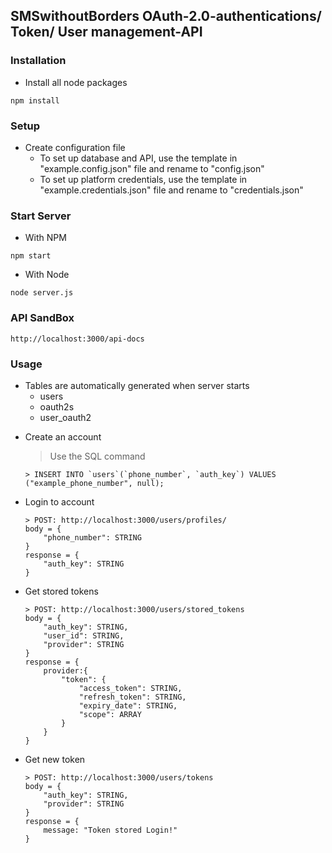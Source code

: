 ## SMSwithoutBorders OAuth-2.0-authentications/ Token/ User management-API

### Installation

* Install all node packages
```
npm install
```

### Setup
* Create configuration file
    * To set up database and API, use the template in "example.config.json" file and rename to "config.json"
    * To set up platform credentials, use the template in "example.credentials.json" file and rename to "credentials.json"
### Start Server
* With NPM
```
npm start
```
* With Node
```
node server.js
```

### API SandBox
```
http://localhost:3000/api-docs
```

### Usage
- Tables are automatically generated when server starts
    * users
    * oauth2s
    * user_oauth2

* Create an account
    > Use the SQL command
    ```
    > INSERT INTO `users`(`phone_number`, `auth_key`) VALUES ("example_phone_number", null);
    ```
* Login to account

    ```
    > POST: http://localhost:3000/users/profiles/
    body = {
        "phone_number": STRING
    }
    response = {
        "auth_key": STRING
    }    
    ```
* Get stored tokens

    ```
    > POST: http://localhost:3000/users/stored_tokens
    body = {
        "auth_key": STRING,
        "user_id": STRING,
        "provider": STRING
    }
    response = {
        provider:{
            "token": {
                "access_token": STRING,
                "refresh_token": STRING,
                "expiry_date": STRING,
                "scope": ARRAY
            }
        }
    }
    ```
* Get new token

    ```
    > POST: http://localhost:3000/users/tokens
    body = {
        "auth_key": STRING,
        "provider": STRING
    }
    response = {
        message: "Token stored Login!"
    }
    ```